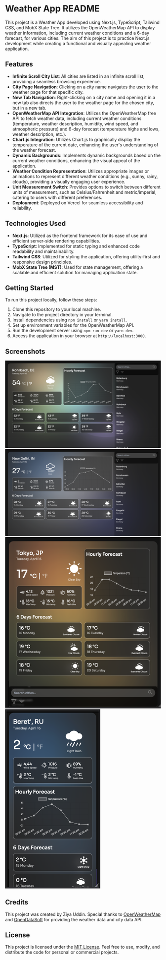 # Weather App README

This project is a Weather App developed using Next.js, TypeScript, Tailwind CSS, and MobX State Tree. It utilizes the OpenWeatherMap API to display weather information, including current weather conditions and a 6-day forecast, for various cities. The aim of this project is to practice Next.js development while creating a functional and visually appealing weather application.

## Features

- **Infinite Scroll City List**: All cities are listed in an infinite scroll list, providing a seamless browsing experience.
- **City Page Navigation**: Clicking on a city name navigates the user to the weather page for that specific city.
- **New Tab Navigation**: Right-clicking on a city name and opening it in a new tab also directs the user to the weather page for the chosen city, but in a new tab.
- **OpenWeatherMap API Integration**: Utilizes the OpenWeatherMap free API to fetch weather data, including current weather conditions (temperature, weather description, humidity, wind speed, and atmospheric pressure) and 6-day forecast (temperature highs and lows, weather description, etc.).
- **Chart.js Integration**: Utilizes Chart.js to graphically display the temperature of the current date, enhancing the user's understanding of the weather forecast.
- **Dynamic Backgrounds**: Implements dynamic backgrounds based on the current weather conditions, enhancing the visual appeal of the application.
- **Weather Condition Representation**: Utilizes appropriate images or animations to represent different weather conditions (e.g., sunny, rainy, cloudy), providing a visually engaging user experience.
- **Unit Measurement Switch**: Provides options to switch between different units of measurement, such as Celsius/Fahrenheit and metric/imperial, catering to users with different preferences.
- **Deployment**: Deployed on Vercel for seamless accessibility and reliability.

## Technologies Used

- **Next.js**: Utilized as the frontend framework for its ease of use and efficient server-side rendering capabilities.
- **TypeScript**: Implemented for static typing and enhanced code readability and maintainability.
- **Tailwind CSS**: Utilized for styling the application, offering utility-first and responsive design principles.
- **MobX State Tree (MST)**: Used for state management, offering a scalable and efficient solution for managing application state.

## Getting Started

To run this project locally, follow these steps:

1. Clone this repository to your local machine.
2. Navigate to the project directory in your terminal.
3. Install dependencies using `npm install` or `yarn install`.
4. Set up environment variables for the OpenWeatherMap API.
5. Run the development server using `npm run dev` or `yarn dev`.
6. Access the application in your browser at `http://localhost:3000`.

## Screenshots

![Desktop view Screenshot](/public/Screenshot-1.png)
![Desktop view Screenshot](/public/Screenshot-2.png)
![Tablet view Screenshot](/public/Screenshot-3.png)
![Mobile view Screenshot](/public/Screenshot-4.png)

## Credits

This project was created by Ziya Uddin. Special thanks to [OpenWeatherMap](https://openweathermap.org) and [OpenDataSoft]([https://openweathermap.org](https://public.opendatasoft.com/explore/?sort=modified)) for providing the weather data and city data API.

## License

This project is licensed under the [MIT License](LICENSE). Feel free to use, modify, and distribute the code for personal or commercial projects.
